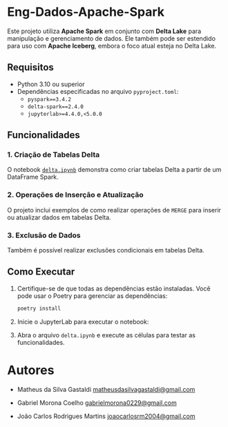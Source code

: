 # Eng-Dados-Apache-Spark

Este projeto utiliza **Apache Spark** em conjunto com **Delta Lake** para manipulação e gerenciamento de dados. Ele também pode ser estendido para uso com **Apache Iceberg**, embora o foco atual esteja no Delta Lake.

## Requisitos

- Python 3.10 ou superior
- Dependências especificadas no arquivo `pyproject.toml`:
  - `pyspark==3.4.2`
  - `delta-spark==2.4.0`
  - `jupyterlab>=4.4.0,<5.0.0`


## Funcionalidades

### 1. Criação de Tabelas Delta
O notebook [`delta.ipynb`](pyspark-delta/delta.ipynb) demonstra como criar tabelas Delta a partir de um DataFrame Spark.

### 2. Operações de Inserção e Atualização
O projeto inclui exemplos de como realizar operações de `MERGE` para inserir ou atualizar dados em tabelas Delta.

### 3. Exclusão de Dados
Também é possível realizar exclusões condicionais em tabelas Delta.

## Como Executar

1. Certifique-se de que todas as dependências estão instaladas. Você pode usar o Poetry para gerenciar as dependências:
   ```bash 
   poetry install
2. Inicie o JupyterLab para executar o notebook:

3. Abra o arquivo `delta.ipynb` e execute as células para testar as funcionalidades.

# Autores
 - Matheus da Silva Gastaldi matheusdasilvagastaldi@gmail.com

 - Gabriel Morona Coelho gabrielmorona0229@gmail.com

 - João Carlos Rodrigues Martins joaocarlosrm2004@gmail.com
